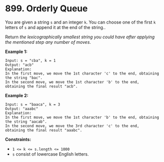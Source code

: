 # 899. Orderly Queue

You are given a string `s` and an integer `k`. You can choose one of the first `k` letters of `s` and append it at the end of the string..

Return *the lexicographically smallest string you could have after applying the mentioned step any number of moves*.

**Example 1:**

```()
Input: s = "cba", k = 1
Output: "acb"
Explanation: 
In the first move, we move the 1st character 'c' to the end, obtaining the string "bac".
In the second move, we move the 1st character 'b' to the end, obtaining the final result "acb".
```

**Example 2:**

```()
Input: s = "baaca", k = 3
Output: "aaabc"
Explanation: 
In the first move, we move the 1st character 'b' to the end, obtaining the string "aacab".
In the second move, we move the 3rd character 'c' to the end, obtaining the final result "aaabc".
```

**Constraints:**

- `1 <= k <= s.length <= 1000`
- `s` consist of lowercase English letters.
